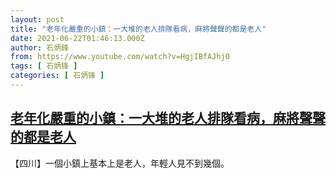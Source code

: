 ```yaml
---
layout: post
title: "老年化嚴重的小鎮：一大堆的老人排隊看病，麻將聲聲的都是老人"
date: 2021-06-22T01:46:13.000Z
author: 石炳鋒
from: https://www.youtube.com/watch?v=HgjIBfAJhj0
tags: [ 石炳锋 ]
categories: [ 石炳锋 ]
---
```

<!--1624326373000-->
[老年化嚴重的小鎮：一大堆的老人排隊看病，麻將聲聲的都是老人](https://www.youtube.com/watch?v=HgjIBfAJhj0)
------

<div>
【四川】一個小鎮上基本上是老人，年輕人見不到幾個。
</div>

